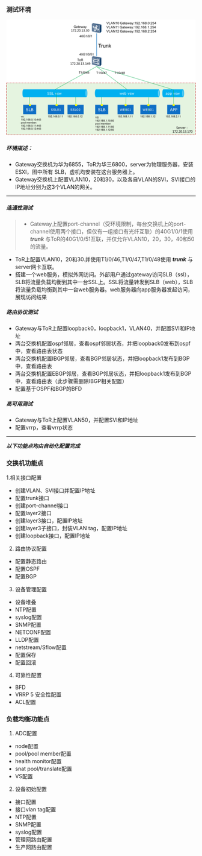 ### 测试环境
![测试环境](./testEnvTopology.png)  
##### 环境描述：
- Gateway交换机为华为6855，ToR为华三6800，server为物理服务器，安装ESXI，图中所有
SLB，虚机均安装在这台服务器上。
- Gateway交换机上配置VLAN10，20和30，以及各自VLAN的SVI，SVI接口的IP地址分别为这3个VLAN的网关。
* * *
##### 连通性测试
>- Gateway上配置port-channel（受环境限制，每台交换机上的port-channel使用两个接口，但仅有一组接口有光纤互联）的40G1/0/1使用 ***trunk*** 与ToR的40G1/0/51互联，并仅允许VLAN10，20，30，40和50的流量。
- ToR上配置VLAN10，20和30.并使用T1/0/46,T1/0/47,T1/0/48使用 ***trunk*** 与server网卡互联。
- 搭建一个web服务，模拟外网访问。外部用户通过gateway访问SLB（ssl），SLB将流量负载均衡到其中一台SSL上。SSL将流量转发到SLB（web），SLB将流量负载均衡到其中一台web服务器。web服务器向app服务器发起访问，展现访问结果
##### 路由协议测试
- Gateway与ToR上配置loopback0，loopback1，VLAN40，并配置SVI和IP地址
- 两台交换机配置ospf邻居，查看ospf邻居状态，并把loopback0发布到ospf中，查看路由表状态
- 两台交换机配置IBGP邻居，查看BGP邻居状态，并把loopback1发布到BGP中，查看路由表
- 两台交换机配置EBGP邻居，查看BGP邻居状态，并把loopback1发布到BGP中，查看路由表（此步骤需删除IBGP相关配置）
- 配置基于OSPF和BGP的BFD
##### 高可用测试
- Gateway与ToR上配置VLAN50，并配置SVI和IP地址
- 配置vrrp，查看vrrp状态
* * *
***以下功能点均由自动化配置完成***
### 交换机功能点 
1.相关接口配置
- 创建VLAN、SVI接口并配置IP地址
- 配置trunk接口
- 创建port-channel接口
- 配置layer2接口
- 创建layer3接口，配置IP地址
- 创建layer3子接口，封装VLAN tag，配置IP地址
- 创建loopback接口，配置IP地址
2. 路由协议配置
- 配置静态路由
- 配置OSPF
- 配置BGP
3. 设备管理配置
- 设备堆叠
- NTP配置
- syslog配置
- SNMP配置
- NETCONF配置
- LLDP配置
- netstream/Sflow配置
- 配置保存
- 配置回滚
4. 可靠性配置
- BFD
- VRRP
5 安全性配置
- ACL配置
### 负载均衡功能点
1. ADC配置
- node配置
- pool/pool member配置
- health monitor配置
- snat pool/translate配置
- VS配置
2. 设备初始配置
- 接口配置
- 接口vlan tag配置
- NTP配置
- SNMP配置
- syslog配置
- 管理网路由配置
- 生产网路由配置



